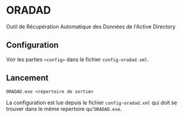 ﻿# ORADAD
Outil de Récupération Automatique des Données de l'Active Directory

## Configuration

Voir les parties `<config>` dans le fichier `config-oradad.xml`.

## Lancement

`ORADAD.exe <répertoire de sortie>`

La configuration est lue depuis le fichier `config-oradad.xml` qui doit se trouver dans le même repertoire qu'`ORADAD.exe`.
